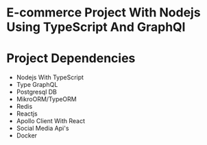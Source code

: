 # E-commerce Project With Nodejs Using TypeScript And GraphQl
# Project Dependencies

  - Nodejs With TypeScript
  - Type GraphQL
  - Postgresql DB
  - MikroORM/TypeORM
  - Redis
  - Reactjs
  - Apollo Client With React
  - Social Media Api's
  - Docker
